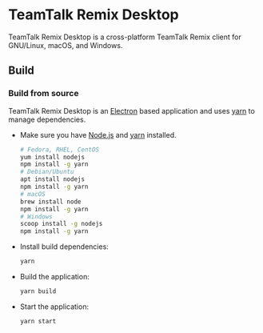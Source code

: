# TeamTalk Remix Desktop

TeamTalk Remix Desktop is a cross-platform TeamTalk Remix client for GNU/Linux, macOS, and Windows.

## Build

### Build from source

TeamTalk Remix Desktop is an [Electron][] based application and uses [yarn][] to manage dependencies.

- Make sure you have [Node.js][] and [yarn][] installed.
  ```bash
  # Fedora, RHEL, CentOS
  yum install nodejs
  npm install -g yarn
  # Debian/Ubuntu
  apt install nodejs
  npm install -g yarn
  # macOS
  brew install node
  npm install -g yarn
  # Windows
  scoop install -g nodejs
  npm install -g yarn
  ```
- Install build dependencies:
  ```bash
  yarn
  ```
- Build the application:
  ```bash
  yarn build
  ```
- Start the application:
  ```bash
  yarn start
  ```

[Electron]: https://electronjs.org/
[Yarn]: https://yarnpkg.com
[Node.js]: https://nodejs.org
